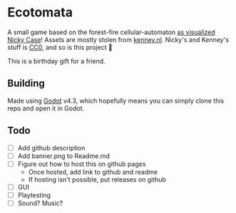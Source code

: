 # Ecotomata
A small game based on the forest-fire cellular-automaton [as visualized Nicky Case](https://ncase.me/sim/)! Assets are mostly stolen from [kenney.nl](https://kenney.nl/). Nicky's and Kenney's stuff is [CC0](https://creativecommons.org/publicdomain/zero/1.0/deed.en), and so is this project 🧡

This is a birthday gift for a friend.

## Building
Made using [Godot](https://godotengine.org/) v4.3, which hopefully means you can simply clone this repo and open it in Godot.

## Todo
- [ ] Add github description
- [ ] Add banner.png to Readme.md
- [ ] Figure out how to host this on github pages
	- Once hosted, add link to github and readme
	- If hosting isn't possible, put releases on github
- [ ] GUI
- [ ] Playtesting
- [ ] Sound? Music?
